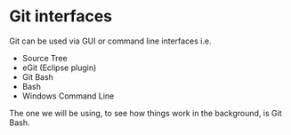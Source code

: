 # Git interfaces

Git can be used via GUI or command line interfaces i.e.

* Source Tree
* eGit (Eclipse plugin)
* Git Bash
* Bash
* Windows Command Line

The one we will be using, to see how things work in the background, is Git Bash.
